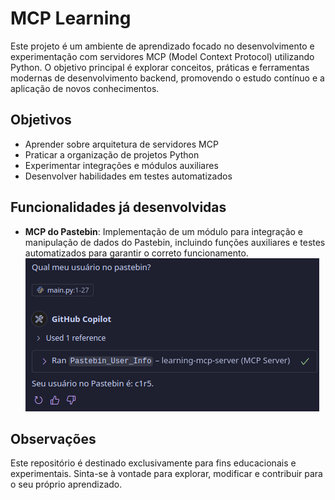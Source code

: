 # MCP Learning

Este projeto é um ambiente de aprendizado focado no desenvolvimento e experimentação com servidores MCP (Model Context Protocol) utilizando Python. O objetivo principal é explorar conceitos, práticas e ferramentas modernas de desenvolvimento backend, promovendo o estudo contínuo e a aplicação de novos conhecimentos.

## Objetivos

- Aprender sobre arquitetura de servidores MCP
- Praticar a organização de projetos Python
- Experimentar integrações e módulos auxiliares
- Desenvolver habilidades em testes automatizados

## Funcionalidades já desenvolvidas

- **MCP do Pastebin**: Implementação de um módulo para integração e manipulação de dados do Pastebin, incluindo funções auxiliares e testes automatizados para garantir o correto funcionamento.
  ![Demonstração 1](assets/demo1.png)

## Observações

Este repositório é destinado exclusivamente para fins educacionais e experimentais. Sinta-se à vontade para explorar, modificar e contribuir para o seu próprio aprendizado.
